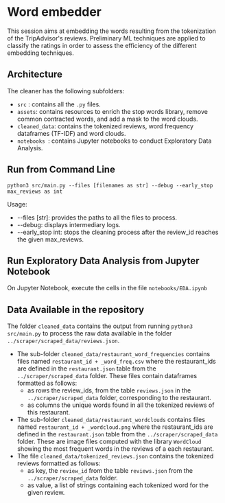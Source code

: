 # Word embedder

This session aims at embedding the words resulting from the tokenization of the TripAdvisor's reviews. Preliminary ML techniques are applied to classify the ratings in order to assess the efficiency of the different embedding techniques.

## Architecture

The cleaner has the following subfolders:
* ``` src ``` : contains all the ```.py``` files.
* ``` assets ```: contains resources to enrich the stop words library, remove common contracted words, and add a mask to the word clouds.
* ``` cleaned_data ```: contains the tokenized reviews, word frequency dataframes (TF-IDF) and word clouds.
* ```notebooks ```: contains Jupyter notebooks to conduct Exploratory Data Analysis.

## Run from Command Line

```
python3 src/main.py --files [filenames as str] --debug --early_stop max_reviews as int
```

Usage:
* --files [str]: provides the paths to all the files to process.
* --debug: displays intermediary logs.
* --early_stop int: stops the cleaning process after the review_id reaches the given max_reviews.

## Run Exploratory Data Analysis from Jupyter Notebook

On Jupyter Notebook, execute the cells in the file ``` notebooks/EDA.ipynb ```

## Data Available in the repository

The folder ``` cleaned_data ``` contains the output from running ``` python3 src/main.py ``` to process the raw data available in the folder ``` ../scraper/scraped_data/reviews.json ```.
* The sub-folder ``` cleaned_data/restaurant_word_frequencies ``` contains files named ``` restaurant_id + _word_freq.csv ``` where the restaurant_ids are defined in the ```restaurant.json``` table from the ``` ../scraper/scraped_data ``` folder. These files contain dataframes formatted as follows:
  * as rows the review_ids, from the table ``` reviews.json ``` in the ``` ../scraper/scraped_data ``` folder, corresponding to the restaurant.
  * as columns the unique words found in all the tokenized reviews of this restaurant.
* The sub-folder ``` cleaned_data/restaurant_wordclouds ``` contains files named ``` restaurant_id + _wordcloud.png ``` where the restaurant_ids are defined in the ```restaurant.json``` table from the ``` ../scraper/scraped_data ``` folder. These are image files computed with the library ``` WordCloud ``` showing the most frequent words in the reviews of a each restaurant.
* The file ``` cleaned_data/tokenized_reviews.json ``` contains the tokenized reviews formatted as follows:
  * as key, the ```review_id``` from the table ``` reviews.json ``` from the ``` ../scraper/scraped_data ``` folder.
  * as value, a list of strings containing each tokenized word for the given review.
